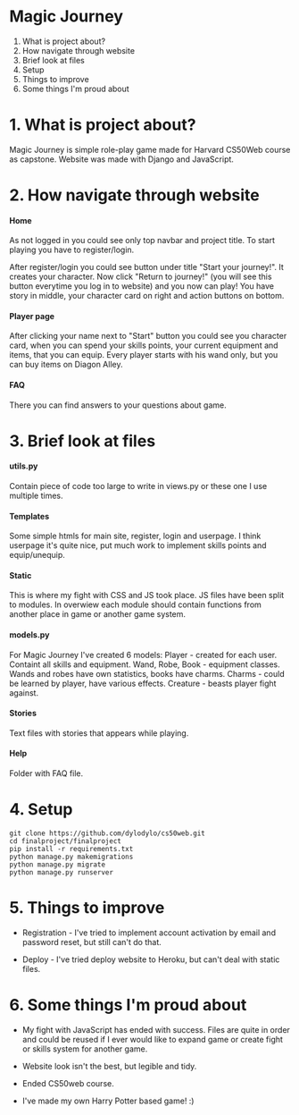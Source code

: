 # Magic Journey

1. What is project about?
2. How navigate through website
3. Brief look at files
4. Setup
5. Things to improve
6. Some things I'm proud about

# 1. What is project about?

Magic Journey is simple role-play game made for Harvard CS50Web course as capstone. Website was made with Django and JavaScript.

# 2. How navigate through website

#### Home

As not logged in you could see only top navbar and project title. To start playing you have to register/login.

After register/login you could see button under title "Start your journey!". It creates your character. Now click "Return to journey!" (you will see this button everytime you log in to website) and you now can play! You have story in middle, your character card on right and action buttons on bottom.

#### Player page

After clicking your name next to "Start" button you could see you character card, when you can spend your skills points, your current equipment and items, that you can equip. Every player starts with his wand only, but you can buy items on Diagon Alley.

#### FAQ

There you can find answers to your questions about game.

# 3. Brief look at files

#### utils.py

Contain piece of code too large to write in views.py or these one I use multiple times.

#### Templates

Some simple htmls for main site, register, login and userpage. I think userpage it's quite nice, put much work to implement skills points and equip/unequip.

#### Static

This is where my fight with CSS and JS took place. JS files have been split to modules. In overwiew each module should contain functions from another place in game or another game system.

#### models.py

For Magic Journey I've created 6 models:
Player - created for each user. Containt all skills and equipment.
Wand, Robe, Book - equipment classes. Wands and robes have own statistics, books have charms.
Charms - could be learned by player, have various effects.
Creature - beasts player fight against.

#### Stories

Text files with stories that appears while playing.

#### Help

Folder with FAQ file.

# 4. Setup

```
git clone https://github.com/dylodylo/cs50web.git
cd finalproject/finalproject
pip install -r requirements.txt
python manage.py makemigrations
python manage.py migrate
python manage.py runserver
```

# 5. Things to improve

- Registration - I've tried to implement account activation by email and password reset, but still can't do that.

- Deploy - I've tried deploy website to Heroku, but can't deal with static files.

# 6. Some things I'm proud about

- My fight with JavaScript has ended with success. Files are quite in order and could be reused if I ever would like to expand game or create fight or skills system for another game.

- Website look isn't the best, but legible and tidy.

- Ended CS50web course.

- I've made my own Harry Potter based game! :)
